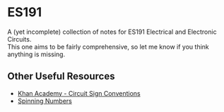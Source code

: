 # ES191

A (yet incomplete) collection of notes for ES191 Electrical and Electronic Circuits.   
This one aims to be fairly comprehensive, so let me know if you think anything is missing.

## Other Useful Resources

- [Khan Academy - Circuit Sign Conventions](https://www.khanacademy.org/science/electrical-engineering/ee-circuit-analysis-topic/circuit-elements/a/ee-sign-convention)
- [Spinning Numbers](https://spinningnumbers.org/)